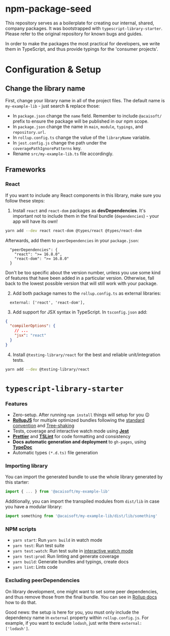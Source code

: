 # npm-package-seed

This repository serves as a boilerplate for creating our internal, shared, company packages. It was bootstrapped with `typescript-library-starter`. Please refer to the original repository for known bugs and guides.

In order to make the packages the most practical for developers, we write them in TypeScript, and thus provide typings for the 'consumer projects'.

# Configuration & Setup

## Change the library name

First, change your library name in all of the project files. The default name is `my-example-lib` - just search & replace those:

- In `package.json` change the `name` field. Remember to include `@acaisoft/` prefix to ensure the package will be published in our npm scope.
- In `package.json` change the name in `main`, `module`, `typings`, and `repository.url`.
- In `rollup.config.ts` change the value of the `libraryName` variable.
- In `jest.config.js` change the path under the `coveragePathIgnorePatterns` key.
- Rename `src/my-example-lib.ts` file accordingly.

## Frameworks

### React

If you want to include any React components in this library, make sure you follow these steps:

1. Install `react` and `react-dom` packages as **devDependencies**. It's important not to include them in the final bundle (`dependencies`) - your app will have its own!

```bash
yarn add --dev react react-dom @types/react @types/react-dom
```

Afterwards, add them to `peerDependencies` in your `package.json`:

```
  "peerDependencies": {
    "react": ">= 16.8.0",
    "react-dom": ">= 16.8.0"
  }
```

Don't be too specific about the version number, unless you use some kind of features that have been added in a particular version. Otherwise, fall back to the lowest possible version that will still work with your package.

2. Add both package names to the `rollup.config.ts` as external libraries:

```
  external: ['react', 'react-dom'],
```

3. Add support for JSX syntax in TypeScript. In `tsconfig.json` add:

```json
{
  "compilerOptions": {
    // ...
    "jsx": "react"
  }
}
```

4. Install `@testing-library/react` for the best and reliable unit/integration tests.

```bash
yarn add --dev @testing-library/react
```

# `typescript-library-starter`

### Features

- Zero-setup. After running `npm install` things will setup for you :wink:
- **[RollupJS](https://rollupjs.org/)** for multiple optimized bundles following the [standard convention](http://2ality.com/2017/04/setting-up-multi-platform-packages.html) and [Tree-shaking](https://alexjoverm.github.io/2017/03/06/Tree-shaking-with-Webpack-2-TypeScript-and-Babel/)
- Tests, coverage and interactive watch mode using **[Jest](http://facebook.github.io/jest/)**
- **[Prettier](https://github.com/prettier/prettier)** and **[TSLint](https://palantir.github.io/tslint/)** for code formatting and consistency
- **Docs automatic generation and deployment** to `gh-pages`, using **[TypeDoc](http://typedoc.org/)**
- Automatic types `(*.d.ts)` file generation

### Importing library

You can import the generated bundle to use the whole library generated by this starter:

```javascript
import { ... } from '@acaisoft/my-example-lib'
```

Additionally, you can import the transpiled modules from `dist/lib` in case you have a modular library:

```javascript
import something from '@acaisoft/my-example-lib/dist/lib/something'
```

### NPM scripts

- `yarn start`: Run `yarn build` in watch mode
- `yarn test`: Run test suite
- `yarn test:watch`: Run test suite in [interactive watch mode](http://facebook.github.io/jest/docs/cli.html#watch)
- `yarn test:prod`: Run linting and generate coverage
- `yarn build`: Generate bundles and typings, create docs
- `yarn lint`: Lints code

### Excluding peerDependencies

On library development, one might want to set some peer dependencies, and thus remove those from the final bundle. You can see in [Rollup docs](https://rollupjs.org/#peer-dependencies) how to do that.

Good news: the setup is here for you, you must only include the dependency name in `external` property within `rollup.config.js`. For example, if you want to exclude `lodash`, just write there `external: ['lodash']`.
